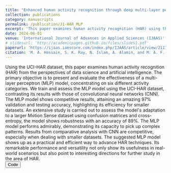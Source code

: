 ```yaml
---
title: "Enhanced human activity recognition through deep multi-layer perceptron on the UCI-HAR dataset"
collection: publications
category: manuscripts
permalink: /publication/J1-HAR_MLP
excerpt: 'This paper examines human activity recognition (HAR) using the UCI-HAR dataset, presenting a multi-layer perceptron (MLP) model that achieves 97% accuracy.'
date: 2024-06-01
venue: 'International Journal of Advances in Applied Sciences (IJAAS)'
# slidesurl: 'http://academicpages.github.io/files/slides1.pdf'
paperurl: 'https://ijaas.iaescore.com/index.php/IJAAS/article/view/21174/13122'
citation: 'M. A. Hossain, S. K. Ray, N. Islam, A. Alamin, and M. A. F. M. R.Hasan, "Enhanced human activity recognition through deep multi-layer perceptron on the UCI-HAR dataset," International Journal of Advances in Applied Sciences, vol. 13, pp. 429-438, 2024.'
---
```


Using the UCI-HAR dataset, this paper examines human activity recognition (HAR) from the perspectives of data science and artificial intelligence. The primary objective is to present and evaluate the effectiveness of a multi-layer perceptron (MLP) model, concentrating on six different activity categories. We train and assess the MLP model using the UCI-HAR dataset, contrasting its results with those of convolutional neural networks (CNN). The MLP model shows competitive results, attaining an amazing 97% validation and testing accuracy, highlighting its efficiency for smaller datasets. An extensive study is carried out to assess the model's adaptation to a larger Motion Sense dataset using confusion matrices and cross-entropy, the model shows robustness with an accuracy of 89%. The MLP model performs admirably, demonstrating its capacity to pick up complex patterns. Results from comparative analysis with CNN are competitive, especially when dealing with smaller datasets. The suggested MLP model shows up as a practical and efficient way to advance HAR techniques. Its remarkable performance and versatility not only show its usefulness in real-world scenarios but also point to interesting directions for further study in the area of HAR.
<br>
<button class = "btn" onclick="window.location.href='https://github.com/SajeebRay/Human-Activity-Recognition';">Code</button>

